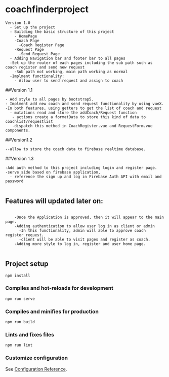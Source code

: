 # coachfinderproject
```
Version 1.0
  - Set up the project
  - Building the basic structure of this project
    - HomePage
    -Coach Page
      -Coach Register Page
    -Request Page
      -Send Request Page
  - Adding Navigation bar and footer bar to all pages
  -Set up the router of each pages including the sub path such as coach register and send new request
    -Sub path not working, main path working as normal
  -Implment functionality:
    - Allow user to send request and assign to coach 
```
##Version 1.1
```
- Add style to all pages by bootstrap5.
- Implment add new coach and send request functionality by using vueX.
-In both features, using getters to get the list of coach and request
  - mutations read and store the addCoach/Request function
   - actions create a formatData to store this kind of data to coachlist/requestlist
   -dispatch this method in CoachRegister.vue and RequestForm.vue components.
```
##Version1.2
```
--allow to store the coach data to firebase realtime database.
```

##Version 1.3
```
-Add auth method to this project including login and register page.
-serve side based on firebase application,
  - reference the sign up and log in Firebase Auth API with email and password
 
```
## Features will updated later on:
```
    
    -Once the Application is approved, then it will appear to the main page.
    -Adding authentication to allow user log in as client or admin
      -In this functionality, admin will able to approve coach register request.
      -client will be able to visit pages and register as coach.
    -Adding more style to log in, register and user home page.
    
```
## Project setup
```
npm install
```

### Compiles and hot-reloads for development
```
npm run serve
```

### Compiles and minifies for production
```
npm run build
```

### Lints and fixes files
```
npm run lint
```

### Customize configuration
See [Configuration Reference](https://cli.vuejs.org/config/).
